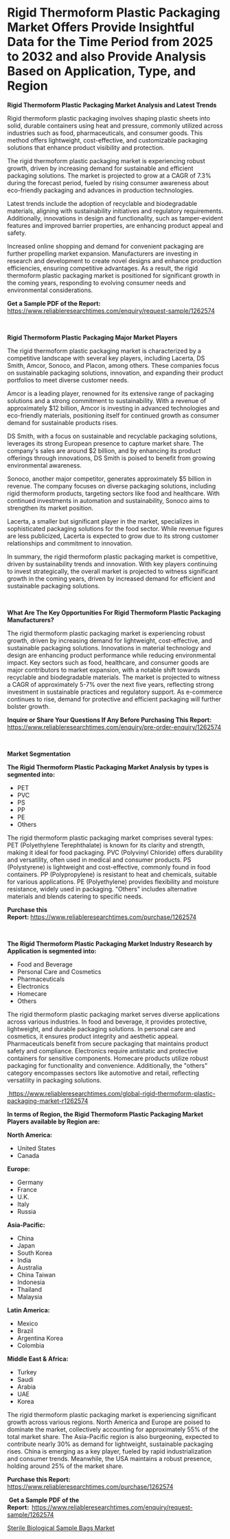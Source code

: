 <p><h1>Rigid Thermoform Plastic Packaging Market Offers Provide Insightful Data for the Time Period from 2025 to 2032 and also Provide Analysis Based on Application, Type, and Region</h1></p><p><strong>Rigid Thermoform Plastic Packaging Market Analysis and Latest Trends</strong></p>
<p><p>Rigid thermoform plastic packaging involves shaping plastic sheets into solid, durable containers using heat and pressure, commonly utilized across industries such as food, pharmaceuticals, and consumer goods. This method offers lightweight, cost-effective, and customizable packaging solutions that enhance product visibility and protection.</p><p>The rigid thermoform plastic packaging market is experiencing robust growth, driven by increasing demand for sustainable and efficient packaging solutions. The market is projected to grow at a CAGR of 7.3% during the forecast period, fueled by rising consumer awareness about eco-friendly packaging and advances in production technologies. </p><p>Latest trends include the adoption of recyclable and biodegradable materials, aligning with sustainability initiatives and regulatory requirements. Additionally, innovations in design and functionality, such as tamper-evident features and improved barrier properties, are enhancing product appeal and safety. </p><p>Increased online shopping and demand for convenient packaging are further propelling market expansion. Manufacturers are investing in research and development to create novel designs and enhance production efficiencies, ensuring competitive advantages. As a result, the rigid thermoform plastic packaging market is positioned for significant growth in the coming years, responding to evolving consumer needs and environmental considerations.</p></p>
<p><strong>Get a Sample PDF of the Report:&nbsp;</strong> <a href="https://www.reliableresearchtimes.com/enquiry/request-sample/1262574?utm_campaign=2792&utm_medium=2&utm_source=Github&utm_content=ia&utm_term=08032025&utm_id=rigid-thermoform-plastic-packaging">https://www.reliableresearchtimes.com/enquiry/request-sample/1262574</a></p>
<p>&nbsp;</p>
<p><strong>Rigid Thermoform Plastic Packaging Major Market Players</strong></p>
<p><p>The rigid thermoform plastic packaging market is characterized by a competitive landscape with several key players, including Lacerta, DS Smith, Amcor, Sonoco, and Placon, among others. These companies focus on sustainable packaging solutions, innovation, and expanding their product portfolios to meet diverse customer needs.</p><p>Amcor is a leading player, renowned for its extensive range of packaging solutions and a strong commitment to sustainability. With a revenue of approximately $12 billion, Amcor is investing in advanced technologies and eco-friendly materials, positioning itself for continued growth as consumer demand for sustainable products rises.</p><p>DS Smith, with a focus on sustainable and recyclable packaging solutions, leverages its strong European presence to capture market share. The company's sales are around $2 billion, and by enhancing its product offerings through innovations, DS Smith is poised to benefit from growing environmental awareness.</p><p>Sonoco, another major competitor, generates approximately $5 billion in revenue. The company focuses on diverse packaging solutions, including rigid thermoform products, targeting sectors like food and healthcare. With continued investments in automation and sustainability, Sonoco aims to strengthen its market position.</p><p>Lacerta, a smaller but significant player in the market, specializes in sophisticated packaging solutions for the food sector. While revenue figures are less publicized, Lacerta is expected to grow due to its strong customer relationships and commitment to innovation.</p><p>In summary, the rigid thermoform plastic packaging market is competitive, driven by sustainability trends and innovation. With key players continuing to invest strategically, the overall market is projected to witness significant growth in the coming years, driven by increased demand for efficient and sustainable packaging solutions.</p></p>
<p>&nbsp;</p>
<p><strong>What Are The Key Opportunities For Rigid Thermoform Plastic Packaging Manufacturers?</strong></p>
<p><p>The rigid thermoform plastic packaging market is experiencing robust growth, driven by increasing demand for lightweight, cost-effective, and sustainable packaging solutions. Innovations in material technology and design are enhancing product performance while reducing environmental impact. Key sectors such as food, healthcare, and consumer goods are major contributors to market expansion, with a notable shift towards recyclable and biodegradable materials. The market is projected to witness a CAGR of approximately 5-7% over the next five years, reflecting strong investment in sustainable practices and regulatory support. As e-commerce continues to rise, demand for protective and efficient packaging will further bolster growth.</p></p>
<p><strong>Inquire or Share Your Questions If Any Before Purchasing This Report:</strong> <a href="https://www.reliableresearchtimes.com/enquiry/pre-order-enquiry/1262574?utm_campaign=2792&utm_medium=2&utm_source=Github&utm_content=ia&utm_term=08032025&utm_id=rigid-thermoform-plastic-packaging">https://www.reliableresearchtimes.com/enquiry/pre-order-enquiry/1262574</a></p>
<p>&nbsp;</p>
<p><strong>Market Segmentation</strong></p>
<p><strong>The Rigid Thermoform Plastic Packaging Market Analysis by types is segmented into:</strong></p>
<p><ul><li>PET</li><li>PVC</li><li>PS</li><li>PP</li><li>PE</li><li>Others</li></ul></p>
<p><p>The rigid thermoform plastic packaging market comprises several types: PET (Polyethylene Terephthalate) is known for its clarity and strength, making it ideal for food packaging. PVC (Polyvinyl Chloride) offers durability and versatility, often used in medical and consumer products. PS (Polystyrene) is lightweight and cost-effective, commonly found in food containers. PP (Polypropylene) is resistant to heat and chemicals, suitable for various applications. PE (Polyethylene) provides flexibility and moisture resistance, widely used in packaging. "Others" includes alternative materials and blends catering to specific needs.</p></p>
<p><strong>Purchase this Report:&nbsp;</strong><a href="https://www.reliableresearchtimes.com/purchase/1262574?utm_campaign=2792&utm_medium=2&utm_source=Github&utm_content=ia&utm_term=08032025&utm_id=rigid-thermoform-plastic-packaging">https://www.reliableresearchtimes.com/purchase/1262574</a></p>
<p>&nbsp;</p>
<p><strong>The Rigid Thermoform Plastic Packaging Market Industry Research by Application is segmented into:</strong></p>
<p><ul><li>Food and Beverage</li><li>Personal Care and Cosmetics</li><li>Pharmaceuticals</li><li>Electronics</li><li>Homecare</li><li>Others</li></ul></p>
<p><p>The rigid thermoform plastic packaging market serves diverse applications across various industries. In food and beverage, it provides protective, lightweight, and durable packaging solutions. In personal care and cosmetics, it ensures product integrity and aesthetic appeal. Pharmaceuticals benefit from secure packaging that maintains product safety and compliance. Electronics require antistatic and protective containers for sensitive components. Homecare products utilize robust packaging for functionality and convenience. Additionally, the "others" category encompasses sectors like automotive and retail, reflecting versatility in packaging solutions.</p></p>
<p><a href="https://www.reliableresearchtimes.com/global-rigid-thermoform-plastic-packaging-market-r1262574?utm_campaign=2792&utm_medium=2&utm_source=Github&utm_content=ia&utm_term=08032025&utm_id=rigid-thermoform-plastic-packaging">&nbsp;https://www.reliableresearchtimes.com/global-rigid-thermoform-plastic-packaging-market-r1262574</a></p>
<p><strong>In terms of Region, the Rigid Thermoform Plastic Packaging Market Players available by Region are:</strong></p>
<p>
    <p> <strong> North America: </strong>
        <ul>
            <li>United States</li>
            <li>Canada</li>
        </ul>
        </p> 
    <p> <strong> Europe: </strong>
        <ul>
            <li>Germany</li>
            <li>France</li>
            <li>U.K.</li>
            <li>Italy</li>
            <li>Russia</li>
        </ul>
        </p> 
    <p> <strong> Asia-Pacific: </strong>
        <ul>
            <li>China</li>
            <li>Japan</li>
            <li>South Korea</li>
            <li>India</li>
            <li>Australia</li>
            <li>China Taiwan</li>
            <li>Indonesia</li>
            <li>Thailand</li>
            <li>Malaysia</li>
        </ul>
        </p> 
    <p> <strong> Latin America: </strong>
        <ul>
            <li>Mexico</li>
            <li>Brazil</li>
            <li>Argentina Korea</li>
            <li>Colombia</li>
        </ul>
        </p> 
    <p> <strong> Middle East & Africa: </strong>
        <ul>
            <li>Turkey</li>
            <li>Saudi</li>
            <li>Arabia</li>
            <li>UAE</li>
            <li>Korea</li>
        </ul>
    </p>
    </p>
<p><p>The rigid thermoform plastic packaging market is experiencing significant growth across various regions. North America and Europe are poised to dominate the market, collectively accounting for approximately 55% of the total market share. The Asia-Pacific region is also burgeoning, expected to contribute nearly 30% as demand for lightweight, sustainable packaging rises. China is emerging as a key player, fueled by rapid industrialization and consumer trends. Meanwhile, the USA maintains a robust presence, holding around 25% of the market share.</p></p>
<p><strong>Purchase this Report: </strong><a href="https://www.reliableresearchtimes.com/purchase/1262574?utm_campaign=2792&utm_medium=2&utm_source=Github&utm_content=ia&utm_term=08032025&utm_id=rigid-thermoform-plastic-packaging">https://www.reliableresearchtimes.com/purchase/1262574</a></p>
<p>&nbsp;<strong>Get a Sample PDF of the Report:&nbsp;&nbsp;</strong><a href="https://www.reliableresearchtimes.com/enquiry/request-sample/1262574?utm_campaign=2792&utm_medium=2&utm_source=Github&utm_content=ia&utm_term=08032025&utm_id=rigid-thermoform-plastic-packaging">https://www.reliableresearchtimes.com/enquiry/request-sample/1262574</a></p>
<p><strong></strong></p>
<p><p><a href="https://github.com/vilolakoreni/Market-Research-Report-List-1/blob/main/sterile-biological-sample-bags-market.md?utm_campaign=2792&utm_medium=2&utm_source=Github&utm_content=ia&utm_term=08032025&utm_id=rigid-thermoform-plastic-packaging">Sterile Biological Sample Bags Market</a></p></p>